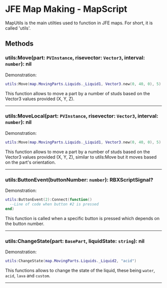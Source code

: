 # JFE Map Making - MapScript
MapUtils is the main utilties used to function in JFE maps. For short, it is called 'utils'. 

## Methods
### utils:Move(part: `PVInstance`, risevector: `Vector3`, interval: `number`): nil

Demonstration:
```lua
utils:Move(map.MovingParts.Liquids._Liquid1, Vector3.new(0, 40, 0), 5)
```
This function allows to move a part by a number of studs based on the Vector3 values provided (X, Y, Z).

-----------------------------------------------------

### utils:MoveLocal(part: `PVInstance`, risevector: `Vector3`, interval: `number`): nil

Demonstration:
```lua
utils:Move(map.MovingParts.Liquids._Liquid1, Vector3.new(0, 40, 0), 5)
```
This function allows to move a part by a number of studs based on the Vector3 values provided (X, Y, Z), similar to utils:Move but it moves based on the part's orientation.

-----------------------------------------------------

### utils:ButtonEvent(buttonNumber: `number`): RBXScriptSignal?

Demonstration:
```lua
utils:ButtonEvent(2):Connect(function()
  --Line of code when button #2 is pressed
end)
```
This function is called when a specific button is pressed which depends on the button number.

-----------------------------------------------------

### utils:ChangeState(part: `BasePart`, liquidState: `string`): nil

Demonstration:
```lua
utils:ChangeState(map.MovingParts.Liquids._Liquid2, "acid")
```
This functions allows to change the state of the liquid, these being `water`, `acid`, `lava` and `custom`.

-----------------------------------------------------
